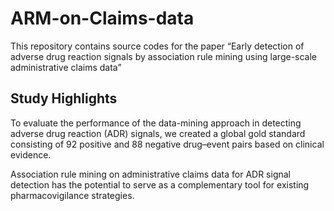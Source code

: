 # ARM-on-Claims-data
This repository contains source codes for the paper 
“Early detection of adverse drug reaction signals by association rule mining using large-scale administrative claims data”

## Study Highlights
To evaluate the performance of the data-mining approach in detecting adverse drug reaction (ADR) signals, we created a global gold standard consisting of 92 positive and 88 negative drug–event pairs based on clinical evidence. 

Association rule mining on administrative claims data for ADR signal detection has the potential to serve as a complementary tool for existing pharmacovigilance strategies.

